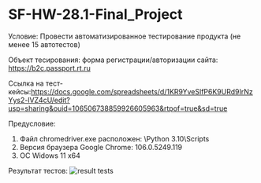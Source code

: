 # SF-HW-28.1-Final_Project
Условие: Провести автоматизированное тестирование продукта (не менее 15 автотестов)

Объект тесирования: форма регистрации/авторизации сайта: https://b2c.passport.rt.ru

Ссылка на тест-кейсы:https://docs.google.com/spreadsheets/d/1KR9YveSlfP6K9URd9IrNzYys2-lVZ4cU/edit?usp=sharing&ouid=106506738859926605963&rtpof=true&sd=true

Предусловие:
1. Файл chromedriver.exe расположен: \Python 3.10\Scripts
2. Версия браузера Google Chrome: 106.0.5249.119
3. ОС Widows 11 x64




Результат тестов:
![result tests](https://user-images.githubusercontent.com/110028579/195578500-56f53bda-d97c-4c9e-bf73-a5143c654809.jpg)






